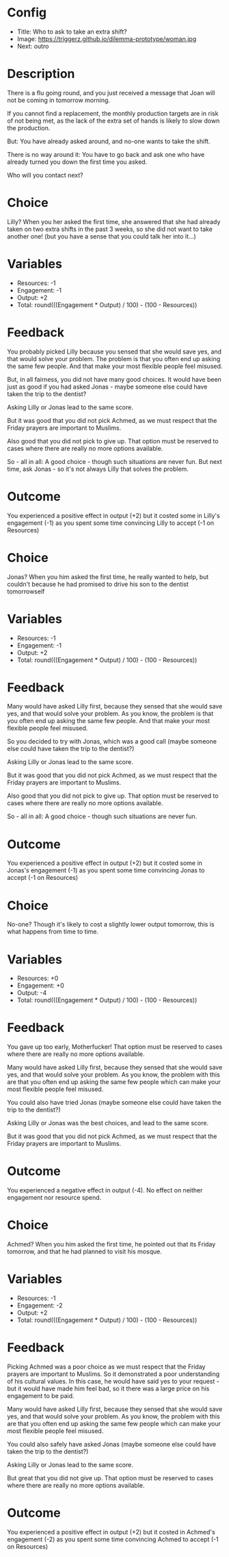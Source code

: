 # Config
 - Title: Who to ask to take an extra shift?
 - Image: https://triggerz.github.io/dilemma-prototype/woman.jpg
 - Next: outro

# Description
There is a flu going round, and you just received a message that Joan will not be coming in tomorrow morning. 

If you cannot find a replacement, the monthly production targets are in risk of not being met, as the lack of the extra set of hands is likely to slow down the production. 

But: You have already asked around, and no-one wants to take the shift. 

There is no way around it: You have to go back and ask one who have already turned you down the first time you asked. 

Who will you contact next?

# Choice
Lilly? When you her asked the first time, she answered that she had already taken on two extra shifts in the past 3 weeks, so she did not want to take another one! (but you have a sense that you could talk her into it…)

# Variables
 - Resources: -1
 - Engagement: -1
 - Output: +2
 - Total: round(((Engagement * Output) / 100) - (100 - Resources))

# Feedback
You probably picked Lilly because you sensed that she would save yes, and that would solve your problem. The problem is that you often end up asking the same few people. And that make your most flexible people feel misused.   

But, in all fairness, you did not have many good choices. It would have been just as good if you had asked Jonas - maybe someone else could have taken the trip to the dentist? 

Asking Lilly or Jonas lead to the same score. 

But it was good that you did not pick Achmed, as we must respect that the Friday prayers are important to Muslims. 

Also good that you did not pick to give up. That option must be reserved to cases where there are really no more options available. 

So - all in all: A good choice - though such situations are never fun. But next time, ask Jonas - so it's not always Lilly that solves the problem. 

# Outcome

You experienced a positive effect in output (+2) but it costed some in Lilly's engagement (-1) as you spent some time convincing Lilly to accept (-1 on Resources) 


# Choice
Jonas? When you him asked the first time, he really wanted to help, but couldn't because he had promised to drive his son to the dentist tomorrowself

# Variables
 - Resources: -1
 - Engagement: -1
 - Output: +2
 - Total: round(((Engagement * Output) / 100) - (100 - Resources))

# Feedback
Many would have asked Lilly first, because they sensed that she would save yes, and that would solve your problem. As you know, the problem is that you often end up asking the same few people. And that make your most flexible people feel misused.    

So you decided to try with Jonas, which was a good call (maybe someone else could have taken the trip to the dentist?) 

Asking Lilly or Jonas lead to the same score. 

But it was good that you did not pick Achmed, as we must respect that the Friday prayers are important to Muslims. 

Also good that you did not pick to give up. That option must be reserved to cases where there are really no more options available. 

So - all in all: A good choice - though such situations are never fun. 


# Outcome

You experienced a positive effect in output (+2) but it costed some in Jonas's engagement (-1) as you spent some time convincing Jonas to accept (-1 on Resources) 



# Choice
No-one? Though it's likely to cost a slightly lower output tomorrow, this is what happens from time to time.

# Variables
 - Resources: +0
 - Engagement: +0
 - Output: -4
 - Total: round(((Engagement * Output) / 100) - (100 - Resources))

# Feedback
You gave up too early, Motherfucker! That option must be reserved to cases where there are really no more options available. 

Many would have asked Lilly first, because they sensed that she would save yes, and that would solve your problem. As you know, the problem with this are that you often end up asking the same few people which can make your most flexible people feel misused.   

You could also have tried Jonas (maybe someone else could have taken the trip to the dentist?) 

Asking Lilly or Jonas was the best choices, and lead to the same score. 

But it was good that you did not pick Achmed, as we must respect that the Friday prayers are important to Muslims. 



# Outcome

You experienced a negative effect in output (-4). No effect on neither engagement nor resource spend. 



# Choice
Achmed? When you him asked the first time, he pointed out that its Friday tomorrow, and that he had planned to visit his mosque. 

# Variables
 - Resources: -1
 - Engagement: -2
 - Output: +2
 - Total: round(((Engagement * Output) / 100) - (100 - Resources))

# Feedback
Picking Achmed was a poor choice as we must respect that the Friday prayers are important to Muslims. So it demonstrated a poor understanding of his cultural values. 
In this case, he would have said yes to your request - but it would have made him feel bad, so it there was a large price on his engagement to be paid. 

Many would have asked Lilly first, because they sensed that she would save yes, and that would solve your problem. As you know, the problem with this are that you often end up asking the same few people which can make your most flexible people feel misused.   

You could also safely have asked Jonas (maybe someone else could have taken the trip to the dentist?) 

Asking Lilly or Jonas lead to the same score. 

But great that you did not give up. That option must be reserved to cases where there are really no more options available. 



# Outcome

You experienced a positive effect in output (+2) but it costed  in Achmed's engagement (-2) as you spent some time convincing Achmed to accept (-1 on Resources) 

